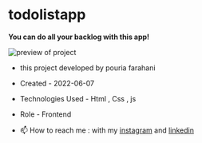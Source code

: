 # todolistapp

**You can do all your backlog with this app!**

![preview of project](https://user-images.githubusercontent.com/109727844/188115722-bda64873-e3ff-48b5-a814-7d7d2cc65234.jpg)

- this project developed by pouria farahani

- Created - 2022-06-07

- Technologies Used - Html , Css , js

- Role - Frontend

- 📫 How to reach me : with my [instagram](https://www.instagram.com/pouria_farahani_developer) and [linkedin](https://www.linkedin.com/in/pouria-farahani-developer)
